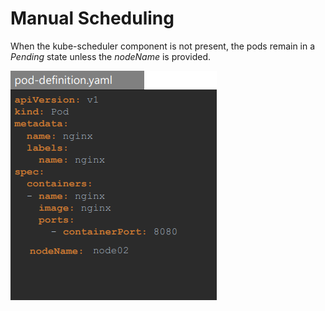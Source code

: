 # Manual Scheduling

When the kube-scheduler component is not present, the pods remain in a *Pending* state unless the *nodeName* is provided.

![image](resources/nodename.png)
